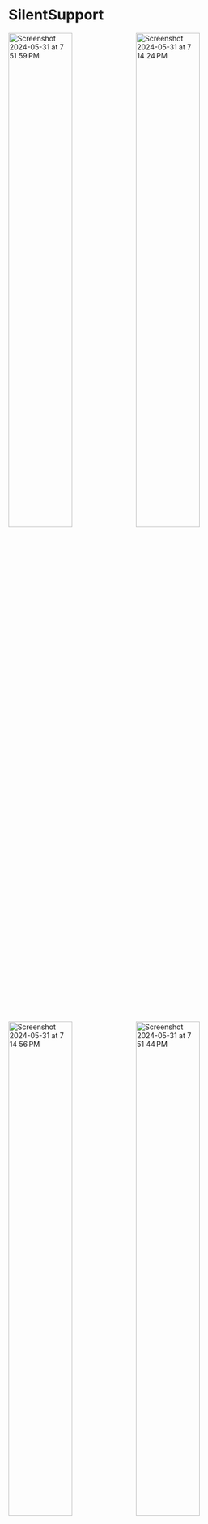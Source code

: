 # SilentSupport

<img width="50%" alt="Screenshot 2024-05-31 at 7 51 59 PM" src="https://github.com/YevheniiaSimaka/FindHelp/assets/112284703/69bc61e8-393a-4d4b-a8a3-d144be3b7939"><img width="50%" alt="Screenshot 2024-05-31 at 7 14 24 PM" src="https://github.com/YevheniiaSimaka/FindHelp/assets/112284703/82dc851b-a5b8-4e52-82a1-c02e817050fe">
<img width="50%" alt="Screenshot 2024-05-31 at 7 14 56 PM" src="https://github.com/YevheniiaSimaka/FindHelp/assets/112284703/ad5a347d-5935-4f44-9c3f-e756e392b450"><img width="50%" alt="Screenshot 2024-05-31 at 7 51 44 PM" src="https://github.com/YevheniiaSimaka/FindHelp/assets/112284703/d4e2ad66-af42-4b69-ae67-e36cb27bcd6f">

There are many people who need help, but can't speak up about it, for whatever reason they might have, this site is especially for those, since here, they can speak anonymosly and other people can give them advices, all without anyone revealing their identities. It's a safe place where people can talk about what's on their mind.

## Technologies used

[![Technologies](https://skillicons.dev/icons?i=ts,tailwind,prisma,mongodb,nextjs,react,github)](https://skillicons.dev)

## Demo

[SilentSupport - Live Demo](https://silent-support.vercel.app/)

## Functionality

- Authentication with password encryption
- Create Help Posts
- Delete Posts
- View your posts
- Advice on others posts
- Grid/List View
- Pomodoro Timer
- Browse Help Hotlines
- Everything is anonymous

## Run Locally

Clone the project

```bash
  git clone https://github.com/YevheniiaSimaka/FindHelp
```

Go to the project directory

```bash
  cd my-project
```

Install dependencies

```bash
  npm i
```

Add .env

```bash
  DATABASE_URL=
  NEXTAUTH_SECRET=
```

Start the server

```bash
  npm run dev
```
